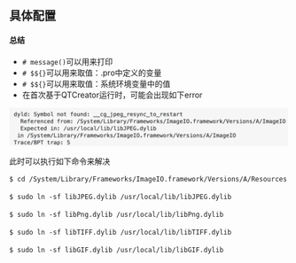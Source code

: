 ## 具体配置

#### 总结

* `# message()`可以用来打印
* `# $${}`可以用来取值：.pro中定义的变量
* `# $${}`可以用来取值：系统环境变量中的值
* 在首次基于QTCreator运行时，可能会出现如下error

![image-20211127225239879](images/run_qt_creator_01.png)

此时可以执行如下命令来解决

```qt
$ cd /System/Library/Frameworks/ImageIO.framework/Versions/A/Resources

$ sudo ln -sf libJPEG.dylib /usr/local/lib/libJPEG.dylib

$ sudo ln -sf libPng.dylib /usr/local/lib/libPng.dylib

$ sudo ln -sf libTIFF.dylib /usr/local/lib/libTIFF.dylib

$ sudo ln -sf libGIF.dylib /usr/local/lib/libGIF.dylib
```

